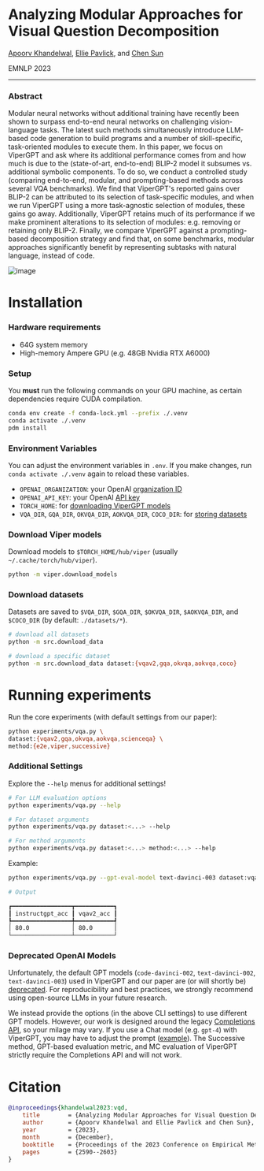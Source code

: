 # Analyzing Modular Approaches for Visual Question Decomposition

[Apoorv Khandelwal](https://apoorvkh.com), [Ellie Pavlick](https://cs.brown.edu/people/epavlick), and [Chen Sun](https://chensun.me)

EMNLP 2023

---

### Abstract

Modular neural networks without additional training have recently been shown to surpass end-to-end neural networks on challenging vision-language tasks. The latest such methods simultaneously introduce LLM-based code generation to build programs and a number of skill-specific, task-oriented modules to execute them. In this paper, we focus on ViperGPT and ask where its additional performance comes from and how much is due to the (state-of-art, end-to-end) BLIP-2 model it subsumes vs. additional symbolic components. To do so, we conduct a controlled study (comparing end-to-end, modular, and prompting-based methods across several VQA benchmarks). We find that ViperGPT's reported gains over BLIP-2 can be attributed to its selection of task-specific modules, and when we run ViperGPT using a more task-agnostic selection of modules, these gains go away. Additionally, ViperGPT retains much of its performance if we make prominent alterations to its selection of modules: e.g. removing or retaining only BLIP-2. Finally, we compare ViperGPT against a prompting-based decomposition strategy and find that, on some benchmarks, modular approaches significantly benefit by representing subtasks with natural language, instead of code.

![image](https://github.com/brown-palm/visual-question-decomposition/assets/7005565/0b9f2a42-e2c5-4f6c-8036-6fe5bff24068)


# Installation

### Hardware requirements

- 64G system memory
- High-memory Ampere GPU (e.g. 48GB Nvidia RTX A6000)

### Setup

You **must** run the following commands on your GPU machine, as certain dependencies require CUDA compilation.

```bash
conda env create -f conda-lock.yml --prefix ./.venv
conda activate ./.venv
pdm install
```

### Environment Variables

You can adjust the environment variables in `.env`. If you make changes, run `conda activate ./.venv` again to reload these variables.

- `OPENAI_ORGANIZATION`: your OpenAI [organization ID](https://platform.openai.com/account/organization)
- `OPENAI_API_KEY`: your OpenAI [API key](https://platform.openai.com/api-keys)
- `TORCH_HOME`: for [downloading ViperGPT models](#download-viper-models)
- `VQA_DIR`, `GQA_DIR`, `OKVQA_DIR`, `AOKVQA_DIR`, `COCO_DIR`: for [storing datasets](#download-datasets)

### Download Viper models

Download models to `$TORCH_HOME/hub/viper` (usually `~/.cache/torch/hub/viper`).

```bash
python -m viper.download_models
```

### Download datasets

Datasets are saved to `$VQA_DIR`, `$GQA_DIR`, `$OKVQA_DIR`, `$AOKVQA_DIR`, and `$COCO_DIR` (by default: `./datasets/*`).

```bash
# download all datasets
python -m src.download_data

# download a specific dataset
python -m src.download_data dataset:{vqav2,gqa,okvqa,aokvqa,coco}
```

# Running experiments

Run the core experiments (with default settings from our paper):

```bash
python experiments/vqa.py \
dataset:{vqav2,gqa,okvqa,aokvqa,scienceqa} \
method:{e2e,viper,successive}
```

### Additional Settings

Explore the `--help` menus for additional settings!

```bash
# For LLM evaluation options
python experiments/vqa.py --help

# For dataset arguments
python experiments/vqa.py dataset:<...> --help

# For method arguments
python experiments/vqa.py dataset:<...> method:<...> --help
```

Example:

```bash
python experiments/vqa.py --gpt-eval-model text-davinci-003 dataset:vqav2 --dataset.split val2014 --dataset.n 5 method:e2e --method.model-type blip2-flan-t5-xxl

# Output

┏━━━━━━━━━━━━━━━━━┳━━━━━━━━━━━┓
┃ instructgpt_acc ┃ vqav2_acc ┃
┡━━━━━━━━━━━━━━━━━╇━━━━━━━━━━━┩
│ 80.0            │ 80.0      │
└─────────────────┴───────────┘
```

### Deprecated OpenAI Models

Unfortunately, the default GPT models (`code-davinci-002`, `text-davinci-002`, `text-davinci-003`) used in ViperGPT and our paper are (or will shortly be) [deprecated](https://platform.openai.com/docs/deprecations). For reproducibility and best practices, we strongly recommend using open-source LLMs in your future research.

We instead provide the options (in the above CLI settings) to use different GPT models. However, our work is designed around the legacy [Completions API](https://platform.openai.com/docs/api-reference/completions), so your milage may vary. If you use a Chat model (e.g. `gpt-4`) with ViperGPT, you may have to adjust the prompt ([example](https://github.com/cvlab-columbia/viper/blob/main/prompts/chatapi.prompt)). The Successive method, GPT-based evaluation metric, and MC evaluation of ViperGPT strictly require the Completions API and will not work.

# Citation

```bibtex
@inproceedings{khandelwal2023:vqd,
    title        = {Analyzing Modular Approaches for Visual Question Decomposition},
    author       = {Apoorv Khandelwal and Ellie Pavlick and Chen Sun},
    year         = {2023},
    month        = {December},
    booktitle    = {Proceedings of the 2023 Conference on Empirical Methods in Natural Language Processing},
    pages        = {2590--2603}
}
```
